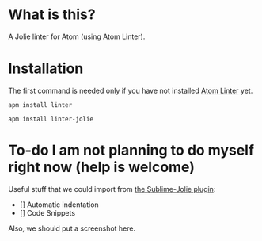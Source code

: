 # What is this?

A Jolie linter for Atom (using Atom Linter).

# Installation

The first command is needed only if you have not installed [Atom Linter](https://github.com/AtomLinter/Linter) yet.

    apm install linter

    apm install linter-jolie

# To-do I am not planning to do myself right now (help is welcome)

Useful stuff that we could import from [the Sublime-Jolie plugin](https://github.com/thesave/sublime-Jolie):

- [] Automatic indentation
- [] Code Snippets

Also, we should put a screenshot here.


